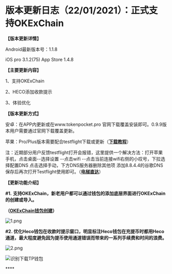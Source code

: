 # 版本更新日志（22/01/2021）：正式支持OKExChain

**【版本更新详情】**

Android最新版本号：1.1.8

iOS pro 3.1.2\(75\)  App Store 1.4.8

**【主要更新内容】**

1、支持OKExChain

2、HECO添加收款提示

3、体验优化

**【版本更新方式】**

安卓：在APP内更新或在www.tokenpocket.pro 官网下载覆盖安装即可。0.9.9版本用户需要通过官网下载覆盖更新。

苹果：Pro/Plus版本需要配合testflight下载或更新（[**下载教程**](https://www.yuque.com/tokenpocket/gz8u7f/ktgryh)）

注：近期部分用户反馈testflight打开会报错，这里提供一个解决方法：打开苹果手机，点击桌面--选择设置 --点击wifi --点击当前连接wifi右侧的小叹号，下拉选择配置DNS 点击选择手动，下方DNS服务器删除其他项 添加8.8.4.4的谷歌DNS 保存后再次打开Testflight使用即可。（[**电梯直达**](https://www.yuque.com/tokenpocket/gz8u7f/fzigb3)）

**【更新功能介绍】**

**\#1.** **支持OKExChain，新老用户都可以通过钱包的添加底层界面进行OKExChain的创建或导入。**

**（**[**OKExChain钱包创建**](https://www.yuque.com/tokenpocket/gz8u7f/klgi7z)**）**

![1.png](https://cdn.nlark.com/yuque/0/2021/png/2443216/1611321537010-51314735-1f78-4022-95df-c39f00821036.png?x-oss-process=image%2Fresize%2Cw_1500)

**\#2.  优化Heco钱包在收款时提示窗口，明显标注Heco钱包在充提币时都用Heco通道，最大程度避免因为提币使用通道错误而带来的一系列手续费和时间的浪费。**

![2.png](https://cdn.nlark.com/yuque/0/2021/png/2443216/1611321656690-c4b79b4d-b59d-4a19-a0b1-7bab60312574.png?x-oss-process=image%2Fresize%2Cw_1500)

![&#x8BC6;&#x522B;&#x4E0B;&#x8F7D;TP&#x94B1;&#x5305;](https://cdn.nlark.com/yuque/0/2020/png/2443216/1608714818001-c0df3347-0660-49f7-a7e4-d738a790a806.png?x-oss-process=image%2Fresize%2Cw_152)



\*\*\*\*




